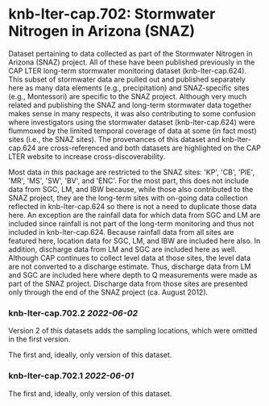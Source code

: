 # knb-lter-cap.702: Stormwater Nitrogen in Arizona (SNAZ)

Dataset pertaining to data collected as part of the Stormwater Nitrogen in Arizona (SNAZ) project. All of these have been published previously in the CAP LTER long-term stormwater monitoring dataset (knb-lter-cap.624). This subset of stormwater data are pulled out and published separately here as many data elements (e.g., precipitation) and SNAZ-specific sites (e.g., Montessori) are specific to the SNAZ project. Although very much related and publishing the SNAZ and long-term stormwater data together makes sense in many respects, it was also contributing to some confusion where investigators using the stormwater dataset (knb-lter-cap.624) were flummoxed by the limited temporal coverage of data at some (in fact most) sites (i.e., the SNAZ sites). The provenances of this dataset and knb-lter-cap.624 are cross-referenced and both datasets are highlighted on the CAP LTER website to increase cross-discoverability.

Most data in this package are restricted to the SNAZ sites: 'KP', 'CB', 'PIE', 'MR', 'MS', 'SW', 'BV', and 'ENC'. For the most part, this does not include data from SGC, LM, and IBW because, while those also contributed to the SNAZ project, they are the long-term sites with on-going data collection reflected in knb-lter-cap.624 so there is not a need to duplicate those data here. An exception are the rainfall data for which data from SGC and LM are included since rainfall is not part of the long-term monitoring and thus not included in knb-lter-cap.624. Because rainfall data from all sites are featured here, location data for SGC, LM, and IBW are included here also. In addition, discharge data from LM and SGC are included here as well. Although CAP continues to collect level data at those sites, the level data are not converted to a discharge estimate. Thus, discharge data from LM and SGC are included here where depth to Q measurements were made as part of the SNAZ project. Discharge data from those sites are presented only through the end of the SNAZ project (ca. August 2012).

### knb-lter-cap.702.2 *2022-06-02*

Version 2 of this datasets adds the sampling locations, which were omitted in the first version.

The first and, ideally, only version of this dataset.


### knb-lter-cap.702.1 *2022-06-01*

The first and, ideally, only version of this dataset.
